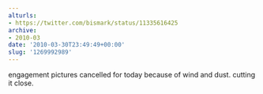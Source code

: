 ```yaml
---
alturls:
- https://twitter.com/bismark/status/11335616425
archive:
- 2010-03
date: '2010-03-30T23:49:49+00:00'
slug: '1269992989'
---
```


engagement pictures cancelled for today because of wind and dust. cutting it close.

